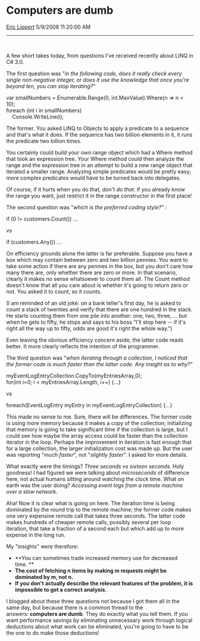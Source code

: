 <div id="page">

# Computers are dumb

[Eric Lippert](https://social.msdn.microsoft.com/profile/Eric%20Lippert) 5/9/2008 11:20:00 AM

-----

<div id="content">

<div class="mine">

 

A few short takes today, from questions I've received recently about LINQ in C\# 3.0.

The first question was "*in the following code, does it really check every single non-negative integer, or does it use the knowledge that once you're beyond ten, you can stop iterating?*"

<span class="code"> </span>

var smallNumbers = Enumerable.Range(0, int.MaxValue).Where(n =\> n \< 10);  
foreach (int i in smallNumbers)  
    Console.WriteLine(i);  

  
The former. You asked LINQ to Objects to apply a predicate to a sequence and that's what it does. If the sequence has two billion elements in it, it runs the predicate two billion times.

You certainly could build your own range object which had a Where method that took an expression tree. Your Where method could then analyze the range and the expression tree in an attempt to build a new range object that iterated a smaller range. Analyzing simple predicates would be pretty easy; more complex predicates would have to be turned back into delegates.

Of course, if it hurts when you do that, *don't do that*. if you already know the range you want, just restrict it in the range constructor in the first place\!

The second question was "*which is the preferred coding style?*" :

<span class="code"> </span>

if (0 \!= customers.Count()) ...

vs

<span class="code"> </span>

if (customers.Any()) ...

On efficiency grounds alone the latter is far preferable. Suppose you have a box which may contain between zero and two billion pennies. You want to take some action if there are any pennies in the box, but you don't care how many there are, only whether there are zero or more. In that scenario, clearly it makes no sense whatsoever to count them all. The Count method doesn't know that all you care about is whether it's going to return zero or not. You asked it to count, so it counts.

(I am reminded of an old joke: on a bank teller's first day, he is asked to count a stack of twenties and verify that there are one hundred in the stack. He starts counting them from one pile into another: one, two, three, ... but when he gets to fifty, he stops and says to his boss "I'll stop here -- if it's right all the way up to fifty, odds are good it's right the whole way.")

Even leaving the obvious efficiency concern aside, the latter code reads better. It more clearly reflects the intention of the programmer.

The third question was "*when iterating through a collection, I noticed that the former code is much faster than the latter code. Any insight as to why?*"

<span class="code"> </span>

myEventLogEntryCollection.CopyTo(myEntriesArray,0);  
for(int i=0; i \< myEntriesArray.Length, i++) {...}

vs

<span class="code"> </span>

foreach(EventLogEntry myEntry in myEventLogEntryCollection) {...}

This made no sense to me. Sure, there will be differences. The former code is using more memory because it makes a copy of the collection; initializing that memory is going to take significant time if the collection is large, but I could see how maybe the array access could be faster than the collection iterator in the loop. Perhaps the improvement in iteration is fast enough that for a large collection, the larger initialization cost was made up. But the user was reporting "*much faster*", not "*slightly faster*". I asked for more details.

What exactly were the timings? *Three seconds vs sixteen seconds.* Holy goodness\! I had figured we were talking about *microseconds* of difference here, not actual humans sitting around watching the clock time. What on earth was the user doing? *Accessing event logs from a remote machine over a slow network.*

Aha\! Now it is clear what is going on here. The iteration time is being dominated by the round trip to the remote machine; the former code makes one very expensive remote call that takes three seconds. The latter code makes hundreds of cheaper remote calls, possibly several per loop iteration, that take a fraction of a second each but which add up to more expense in the long run.

My "insights" were therefore:

  - **You can sometimes trade increased memory use for decreased time. **
  - **The cost of fetching n items by making m requests might be dominated by m, not n.**
  - **If you don't actually describe the relevant features of the problem, it is impossible to get a correct analysis.**

I blogged about these three questions not because I got them all in the same day, but because there is a common thread to the answers: **computers are dumb**. They do exactly what you tell them. If you want performance savings by eliminating unnecessary work through logical deductions about what work can be eliminated, you're going to have to be the one to do make those deductions\!

</div>

</div>

</div>


